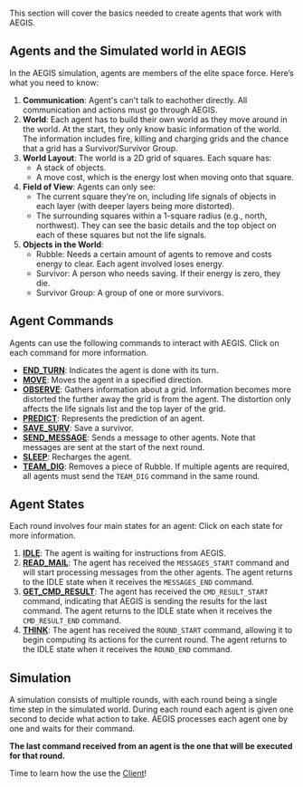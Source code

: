 This section will cover the basics needed to create agents that work with AEGIS. 

## Agents and the Simulated world in AEGIS

In the AEGIS simulation, agents are members of the elite space force. Here’s what you need to know:

1. **Communication**: Agent's can't talk to eachother directly. All communication and actions must go through AEGIS.
2. **World**: Each agent has to build their own world as they move around in the world. At the start, they only know
basic information of the world. The information includes fire, killing and charging grids and the chance that a grid has
a Survivor/Survivor Group.
3. **World Layout**: The world is a 2D grid of squares. Each square has:
    - A stack of objects.
    - A move cost, which is the energy lost when moving onto that square.
4. **Field of View**: Agents can only see:
    - The current square they’re on, including life signals of objects in each layer (with deeper layers being more distorted).
    - The surrounding squares within a 1-square radius (e.g., north, northwest). They can see the basic details and the top object
    on each of these squares but not the life signals.
5. **Objects in the World**:
    - Rubble: Needs a certain amount of agents to remove and costs energy to clear. Each agent involved loses energy.
    - Survivor: A person who needs saving. If their energy is zero, they die.
    - Survivor Group: A group of one or more survivors.

## Agent Commands

Agents can use the following commands to interact with AEGIS. Click on each command for more information.

- **[END_TURN](../api/agent_commands/end-turn.md)**: Indicates the agent is done with its turn.
- **[MOVE](../api/agent_commands/move.md)**: Moves the agent in a specified direction.
- **[OBSERVE](../api/agent_commands/observe.md)**: Gathers information about a grid. Information becomes more distorted the further away the grid
is from the agent. The distortion only affects the life signals list and the top layer of the grid.
- **[PREDICT](../api/agent_commands/predict.md)**: Represents the prediction of an agent.
- **[SAVE_SURV](../api/agent_commands/save-surv.md)**: Save a survivor.
- **[SEND_MESSAGE](../api/agent_commands/send-message.md)**: Sends a message to other agents. Note that messages are sent at the start of
the next round.
- **[SLEEP](../api/agent_commands/sleep.md)**: Recharges the agent.
- **[TEAM_DIG](../api/agent_commands/team-dig.md)**: Removes a piece of Rubble. If multiple agents are required, all agents must send the 
`TEAM_DIG` command in the same round.

## Agent States

Each round involves four main states for an agent: Click on each state for more information.
    
1. **[IDLE](../api/agent/agent-states.md)**: The agent is waiting for instructions from AEGIS.
2. **[READ_MAIL](../api/agent/agent-states.md)**: The agent has received the `MESSAGES_START` command and will start processing messages
from the other agents. The agent returns to the IDLE state when it receives the `MESSAGES_END` command.
3. **[GET_CMD_RESULT](../api/agent/agent-states.md)**: The agent has received the `CMD_RESULT_START` command, indicating that AEGIS is sending the results
for the last command. The agent returns to the IDLE state when it receives the `CMD_RESULT_END` command.
4. **[THINK](../api/agent/agent-states.md)**: The agent has received the `ROUND_START` command, allowing it to begin computing its actions for the
current round. The agent returns to the IDLE state when it receives the `ROUND_END` command.


## Simulation

A simulation consists of multiple rounds, with each round being a single time step in the simulated world. During each round
each agent is given one second to decide what action to take. AEGIS processes each agent one by one
and waits for their command. 

**The last command received from an agent is the one that will be executed for that round.**

Time to learn how the use the [Client](client.md)!
